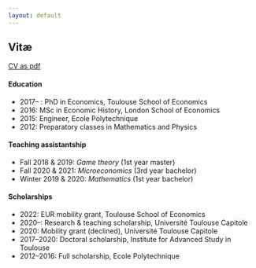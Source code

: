 ```yaml
---
layout: default
---
```


## Vitæ

[CV as pdf](/assets/images/CV_AJacquet.pdf)

#### Education

- 2017– : PhD in Economics, Toulouse School of Economics
- 2016: MSc in Economic History, London School of Economics
- 2015: Engineer, Ecole Polytechnique
- 2012: Preparatory classes in Mathematics and Physics


#### Teaching assistantship

- Fall 2018 & 2019: *Game theory* (1st year master) 
- Fall 2020 & 2021: *Microeconomics* (3rd year bachelor)
- Winter 2019 & 2020: *Mathematics* (1st year bachelor)   


#### Scholarships

- 2022: EUR mobility grant, Toulouse School of Economics
- 2020–: Research & teaching scholarship, Université Toulouse Capitole
- 2020: Mobility grant (declined), Université Toulouse Capitole
- 2017–2020: Doctoral scholarship, Institute for Advanced Study in Toulouse
- 2012–2016: Full scholarship, Ecole Polytechnique
